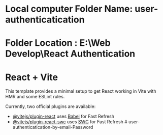 # Local computer Folder Name: user-authenticatication
# Folder Location : E:\Web Develop\React Authentication


# React + Vite

This template provides a minimal setup to get React working in Vite with HMR and some ESLint rules.

Currently, two official plugins are available:

- [@vitejs/plugin-react](https://github.com/vitejs/vite-plugin-react/blob/main/packages/plugin-react/README.md) uses [Babel](https://babeljs.io/) for Fast Refresh
- [@vitejs/plugin-react-swc](https://github.com/vitejs/vite-plugin-react-swc) uses [SWC](https://swc.rs/) for Fast Refresh
#   u s e r - a u t h e n t i c a t i c a t i o n - b y - e m a i l - P a s s w o r d 
 
 
